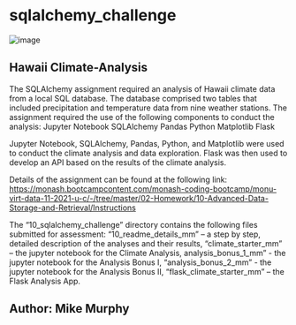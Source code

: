 # sqlalchemy_challenge

![image](https://user-images.githubusercontent.com/89948865/151261059-8259b0d1-004b-47ab-a730-94815149706a.png)

## Hawaii Climate-Analysis
The SQLAlchemy assignment required an analysis of Hawaii climate data from a local SQL database. 
The database comprised two tables that included precipitation and temperature data from nine weather stations. 
The assignment required the use of the following components to conduct the analysis: 
    Jupyter Notebook 
    SQLAlchemy 
    Pandas 
    Python 
    Matplotlib 
    Flask 
 
Jupyter Notebook, SQLAlchemy, Pandas, Python, and Matplotlib were used to conduct the climate analysis and data exploration. Flask was then used to develop an API based on the results of the climate analysis.

Details of the assignment can be found at the following link: 
https://monash.bootcampcontent.com/monash-coding-bootcamp/monu-virt-data-11-2021-u-c/-/tree/master/02-Homework/10-Advanced-Data-Storage-and-Retrieval/Instructions


The “10_sqlalchemy_challenge” directory contains the following files submitted for assessment: 
    “10_readme_details_mm” – a step by step, detailed description of the analyses and their results, 
    “climate_starter_mm” – the jupyter notebook for the Climate Analysis, 
    analysis_bonus_1_mm” - the jupyter notebook for the Analysis Bonus I, 
    “analysis_bonus_2_mm” - the jupyter notebook for the Analysis Bonus II, 
    “flask_climate_starter_mm” – the Flask Analysis App. 
    

## Author:	Mike Murphy
